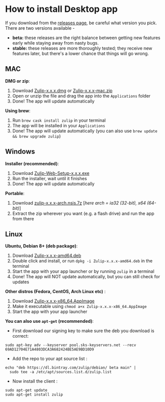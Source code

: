 # How to install Desktop app

[LR]: https://github.com/zulip/zulip-electron/releases/latest

If you download from the [releases page][LR], be careful what version you pick.
There are two versions available -

- **beta:** these releases are the right balance between getting
    new features early while staying away from nasty bugs.
- **stable:** these releases are more thoroughly tested; they receive
    new features later, but there's a lower chance that things will go wrong.

## MAC

**DMG or zip**:

1. Download [Zulip-x.x.x.dmg][LR] or [Zulip-x.x.x-mac.zip][LR]
2. Open or unzip the file and drag the app into the `Applications` folder
3. Done! The app will update automatically

**Using brew**:

1. Run `brew cask install zulip` in your terminal
2. The app will be installed in your `Applications`
3. Done! The app will update automatically (you can also use `brew update && brew upgrade zulip`)

## Windows

**Installer (recommended)**:

1. Download [Zulip-Web-Setup-x.x.x.exe][LR]
2. Run the installer, wait until it finishes
3. Done! The app will update automatically

**Portable**:

1. Download [zulip-x.x.x-arch.nsis.7z][LR]  [*here arch = ia32 (32-bit), x64 (64-bit)*]
2. Extract the zip wherever you want (e.g. a flash drive) and run the app from there

## Linux

**Ubuntu, Debian 8+ (deb package)**:

1. Download [Zulip-x.x.x-amd64.deb][LR]
2. Double click and install, or run `dpkg -i Zulip-x.x.x-amd64.deb` in the terminal
3. Start the app with your app launcher or by running `zulip` in a terminal
4. Done! The app will NOT update automatically, but you can still check for updates

**Other distros (Fedora, CentOS, Arch Linux etc)** :

1. Download [Zulip-x.x.x-x86_64.AppImage][LR]
2. Make it executable using `chmod a+x Zulip-x.x.x-x86_64.AppImage`
3. Start the app with your app launcher

**You can also use `apt-get` (recommended)**:

* First download our signing key to make sure the deb you download is correct:

```
sudo apt-key adv --keyserver pool.sks-keyservers.net --recv 69AD12704E71A4803DCA3A682424BE5AE9BD10D9
```

* Add the repo to your apt source list :
```
echo "deb https://dl.bintray.com/zulip/debian/ beta main" |
  sudo tee -a /etc/apt/sources.list.d/zulip.list
```

* Now install the client :
```
sudo apt-get update
sudo apt-get install zulip
```
